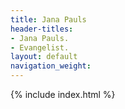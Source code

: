 ```yaml
---
title: Jana Pauls
header-titles:
- Jana Pauls.
- Evangelist.
layout: default
navigation_weight: 
---
```


{% include index.html %}